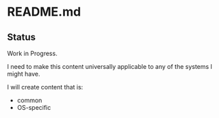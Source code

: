 # README.md

## Status
Work in Progress.

I need to make this content universally applicable to any of the systems I might have.  

I will create content that is:

* common
* OS-specific



